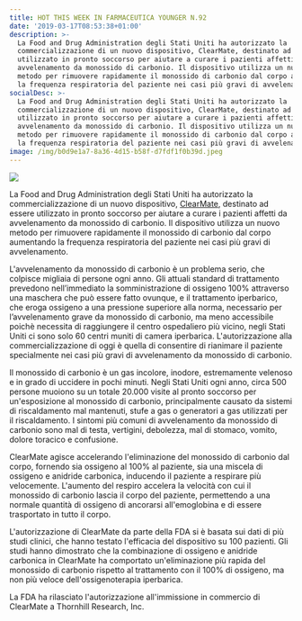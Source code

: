 ```yaml
---
title: HOT THIS WEEK IN FARMACEUTICA YOUNGER N.92
date: '2019-03-17T08:53:38+01:00'
description: >-
  La Food and Drug Administration degli Stati Uniti ha autorizzato la
  commercializzazione di un nuovo dispositivo, ClearMate, destinato ad essere
  utilizzato in pronto soccorso per aiutare a curare i pazienti affetti da
  avvelenamento da monossido di carbonio. Il dispositivo utilizza un nuovo
  metodo per rimuovere rapidamente il monossido di carbonio dal corpo aumentando
  la frequenza respiratoria del paziente nei casi più gravi di avvelenamento.
socialDesc: >-
  La Food and Drug Administration degli Stati Uniti ha autorizzato la
  commercializzazione di un nuovo dispositivo, ClearMate, destinato ad essere
  utilizzato in pronto soccorso per aiutare a curare i pazienti affetti da
  avvelenamento da monossido di carbonio. Il dispositivo utilizza un nuovo
  metodo per rimuovere rapidamente il monossido di carbonio dal corpo aumentando
  la frequenza respiratoria del paziente nei casi più gravi di avvelenamento.
image: /img/b0d9e1a7-8a36-4d15-b58f-d7fdf1f0b39d.jpeg
---
```

![](/img/b0d9e1a7-8a36-4d15-b58f-d7fdf1f0b39d.jpeg)

La Food and Drug Administration degli Stati Uniti ha autorizzato la commercializzazione di un nuovo dispositivo, [ClearMate](https://www.fda.gov/NewsEvents/Newsroom/PressAnnouncements/ucm633533.htm?utm_campaign=031419_PR_FDA%20allows%20marketing%20of%20new%20device%20to%20help%20treat%20carbon%20monoxide%20poisoning&utm_medium=email&utm_source=Eloqua), destinato ad essere utilizzato in pronto soccorso per aiutare a curare i pazienti affetti da avvelenamento da monossido di carbonio. Il dispositivo utilizza un nuovo metodo per rimuovere rapidamente il monossido di carbonio dal corpo aumentando la frequenza respiratoria del paziente nei casi più gravi di avvelenamento.

L'avvelenamento da monossido di carbonio è un problema serio, che colpisce migliaia di persone ogni anno. Gli attuali standard di trattamento prevedono nell’immediato la somministrazione di ossigeno 100% attraverso una maschera che può essere fatto ovunque, e il trattamento iperbarico, che eroga ossigeno a una pressione superiore alla norma, necessario per l’avvelenamento grave da monossido di carbonio, ma meno accessibile poichè necessita di raggiungere il centro ospedaliero più vicino,  negli Stati Uniti ci sono solo 60 centri muniti di camera iperbarica. L'autorizzazione alla commercializzazione di oggi è quella di consentire di rianimare il paziente specialmente nei casi più gravi di avvelenamento da monossido di carbonio.

Il monossido di carbonio è un gas incolore, inodore, estremamente velenoso e in grado di uccidere in pochi minuti. Negli Stati Uniti ogni anno, circa 500 persone muoiono su un totale 20.000 visite al pronto soccorso per un'esposizione al monossido di carbonio, principalmente causato da sistemi di riscaldamento mal mantenuti, stufe a gas o generatori a gas utilizzati per il riscaldamento. I sintomi più comuni di avvelenamento da monossido di carbonio sono mal di testa, vertigini, debolezza, mal di stomaco, vomito, dolore toracico e confusione. 

ClearMate agisce accelerando l'eliminazione del monossido di carbonio dal corpo, fornendo sia ossigeno al 100% al paziente, sia una miscela di ossigeno e anidride carbonica, inducendo il paziente a respirare più velocemente. L'aumento del respiro accelera la velocità con cui il monossido di carbonio lascia il corpo del paziente, permettendo a una normale quantità di ossigeno di ancorarsi all'emoglobina e di essere trasportato in tutto il corpo.

L'autorizzazione di ClearMate da parte della FDA si è basata sui dati di più studi clinici, che hanno testato l'efficacia del dispositivo su 100 pazienti. Gli studi hanno dimostrato che la combinazione di ossigeno e anidride carbonica in ClearMate ha comportato un'eliminazione più rapida del monossido di carbonio rispetto al trattamento con il 100% di ossigeno, ma non più veloce dell'ossigenoterapia iperbarica.

La FDA ha rilasciato l'autorizzazione all'immissione in commercio di ClearMate a Thornhill Research, Inc.

![]()
